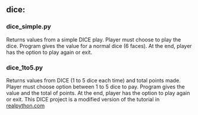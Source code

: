 ## dice:

### dice_simple.py
Returns values from a simple DICE play. Player must choose to play the dice. Program gives the value for a normal dice (6 faces). 
At the end, player has the option to play again or exit.

### dice_1to5.py
Returns values from DICE (1 to 5 dice each time) and total points made.  Player must choose option between 1 to 5 dice to pay. 
Program gives the value and the total of points. At the end, player has the option to play again or exit.
This DICE project is a modified version of the tutorial in [realpython.com](https://realpython.com/python-dice-roll/#demo)
